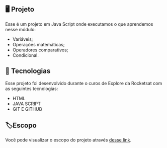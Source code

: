 

## 🖥️ Projeto
Esse é um projeto em Java Script onde executamos o que aprendemos nesse módulo:

- Variáveis;
- Operações matemáticas;
- Operadores comparativos;
- Condicional.

## 🚀 Tecnologias
Esse projeto foi desenvolvido durante o curos de Explore da Rocketsat com as seguintes tecnologias:

- HTML
- JAVA SCRIPT
- GIT E GITHUB

## 🏷️Escopo
Você pode visualizar o escopo do projeto através 
[desse link](https://efficient-sloth-d85.notion.site/Exerc-cio-01-e6474ddfeb70412b9980d3a8f3327256).
